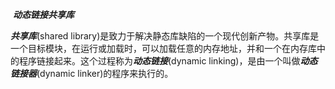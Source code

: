 ​							***动态链接共享库***

***共享库***(shared library)是致力于解决静态库缺陷的一个现代创新产物。共享库是一个目标模块，在运行或加载时，可以加载任意的内存地址，并和一个在内存库中的程序链接起来。这个过程称为***动态链接***(dynamic linking)，是由一个叫做***动态链接器***(dynamic linker)的程序来执行的。
